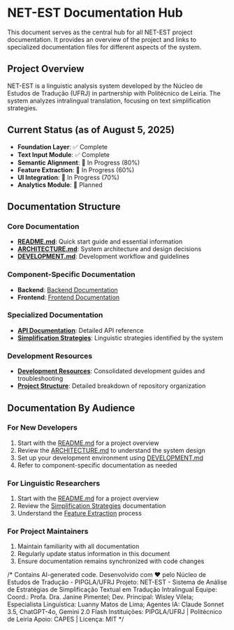 # NET-EST Documentation Hub

This document serves as the central hub for all NET-EST project documentation. It provides an overview of the project and links to specialized documentation files for different aspects of the system.

## Project Overview

NET-EST is a linguistic analysis system developed by the Núcleo de Estudos de Tradução (UFRJ) in partnership with Politécnico de Leiria. The system analyzes intralingual translation, focusing on text simplification strategies.

## Current Status (as of August 5, 2025)

- **Foundation Layer**: ✅ Complete
- **Text Input Module**: ✅ Complete
- **Semantic Alignment**: 🚧 In Progress (80%)
- **Feature Extraction**: 🚧 In Progress (60%)
- **UI Integration**: 🚧 In Progress (70%)
- **Analytics Module**: 🔄 Planned

## Documentation Structure

### Core Documentation

- [**README.md**](./README.md): Quick start guide and essential information
- [**ARCHITECTURE.md**](./ARCHITECTURE.md): System architecture and design decisions
- [**DEVELOPMENT.md**](./DEVELOPMENT.md): Development workflow and guidelines

### Component-Specific Documentation

- **Backend**: [Backend Documentation](./backend/README.md)
- **Frontend**: [Frontend Documentation](./frontend/README.md)

### Specialized Documentation

- [**API Documentation**](./docs/api/endpoints.md): Detailed API reference
- [**Simplification Strategies**](./docs/Tabela%20Simplificação%20Textual.md): Linguistic strategies identified by the system

### Development Resources

- [**Development Resources**](./DEVELOPMENT_RESOURCES.md): Consolidated development guides and troubleshooting
- [**Project Structure**](./docs_dev/project_structure.md): Detailed breakdown of repository organization

## Documentation By Audience

### For New Developers

1. Start with the [README.md](./README.md) for a project overview
2. Review the [ARCHITECTURE.md](./ARCHITECTURE.md) to understand the system design
3. Set up your development environment using [DEVELOPMENT.md](./DEVELOPMENT.md)
4. Refer to component-specific documentation as needed

### For Linguistic Researchers

1. Start with the [README.md](./README.md) for a project overview
2. Review the [Simplification Strategies](./docs/Tabela%20Simplificação%20Textual.md) documentation
3. Understand the [Feature Extraction](./docs/api/endpoints.md#feature-extraction) process

### For Project Maintainers

1. Maintain familiarity with all documentation
2. Regularly update status information in this document
3. Ensure documentation remains synchronized with code changes

/*
Contains AI-generated code.
Desenvolvido com ❤️ pelo Núcleo de Estudos de Tradução - PIPGLA/UFRJ
Projeto: NET-EST - Sistema de Análise de Estratégias de Simplificação Textual em Tradução Intralingual
Equipe: Coord.: Profa. Dra. Janine Pimentel; Dev. Principal: Wisley Vilela; Especialista Linguística: Luanny Matos de Lima; Agentes IA: Claude Sonnet 3.5, ChatGPT-4o, Gemini 2.0 Flash
Instituições: PIPGLA/UFRJ | Politécnico de Leiria
Apoio: CAPES | Licença: MIT
*/
